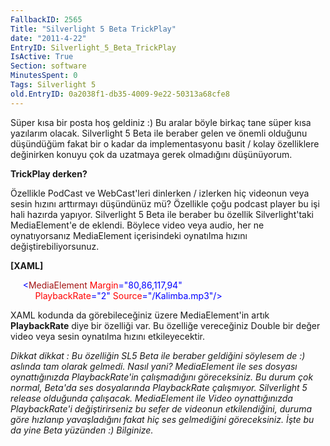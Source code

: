 ```yaml
---
FallbackID: 2565
Title: "Silverlight 5 Beta TrickPlay"
date: "2011-4-22"
EntryID: Silverlight_5_Beta_TrickPlay
IsActive: True
Section: software
MinutesSpent: 0
Tags: Silverlight 5
old.EntryID: 0a2038f1-db35-4009-9e22-50313a68cfe8
---
```

Süper kısa bir posta hoş geldiniz :) Bu aralar böyle birkaç tane süper
kısa yazılarım olacak. Silverlight 5 Beta ile beraber gelen ve önemli
olduğunu düşündüğüm fakat bir o kadar da implementasyonu basit / kolay
özelliklere değinirken konuyu çok da uzatmaya gerek olmadığını
düşünüyorum.

**TrickPlay derken?**

Özellikle PodCast ve WebCast'leri dinlerken / izlerken hiç videonun veya
sesin hızını arttırmayı düşündünüz mü? Özellikle çoğu podcast player bu
işi hali hazırda yapıyor. Silverlight 5 Beta ile beraber bu özellik
Silverlight'taki MediaElement'e de eklendi. Böylece video veya audio,
her ne oynatıyorsanız MediaElement içerisindeki oynatılma hızını
değiştirebiliyorsunuz.

**[XAML]**

<span style="color:#a31515;">     </span><span
style="color:blue;">\<</span><span
style="color:#a31515;">MediaElement</span><span
style="color:red;"> Margin</span><span
style="color:blue;">="80,86,117,94"</span> \
          <span style="color:red;"> PlaybackRate</span><span
style="color:blue;">="2"</span><span
style="color:red;"> Source</span><span
style="color:blue;">="/Kalimba.mp3"/\></span>

XAML kodunda da görebileceğiniz üzere MediaElement'in artık
**PlaybackRate** diye bir özelliği var. Bu özelliğe vereceğiniz Double
bir değer video veya sesin oynatılma hızını etkileyecektir.

*Dikkat dikkat : Bu özelliğin SL5 Beta ile beraber geldiğini söylesem de
:) aslında tam olarak gelmedi. Nasıl yani? MediaElement ile ses dosyası
oynattığınızda PlaybackRate'in çalışmadığını göreceksiniz. Bu durum çok
normal, Beta'da ses dosyalarında PlaybackRate çalışmıyor. Silverlight 5
release olduğunda çalışacak. MediaElement ile Video oynattığınızda
PlaybackRate'i değiştirirseniz bu sefer de videonun etkilendiğini,
duruma göre hızlanıp yavaşladığını fakat hiç ses gelmediğini
göreceksiniz. İşte bu da yine Beta yüzünden :) Bilginize.*


